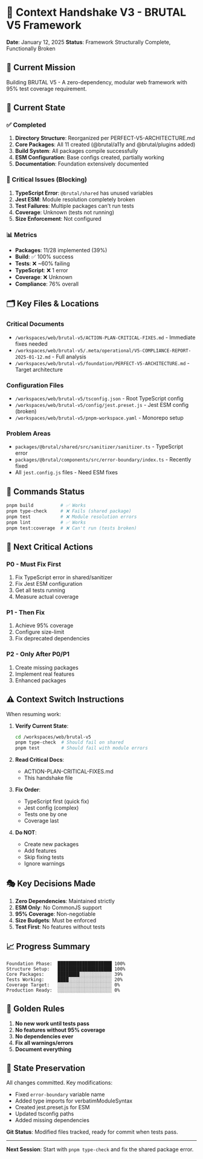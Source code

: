 # 🤝 Context Handshake V3 - BRUTAL V5 Framework
**Date**: January 12, 2025
**Status**: Framework Structurally Complete, Functionally Broken

## 🎯 Current Mission
Building BRUTAL V5 - A zero-dependency, modular web framework with 95% test coverage requirement.

## 📍 Current State

### ✅ Completed
1. **Directory Structure**: Reorganized per PERFECT-V5-ARCHITECTURE.md
2. **Core Packages**: All 11 created (@brutal/a11y and @brutal/plugins added)
3. **Build System**: All packages compile successfully
4. **ESM Configuration**: Base configs created, partially working
5. **Documentation**: Foundation extensively documented

### 🔴 Critical Issues (Blocking)
1. **TypeScript Error**: `@brutal/shared` has unused variables
2. **Jest ESM**: Module resolution completely broken
3. **Test Failures**: Multiple packages can't run tests
4. **Coverage**: Unknown (tests not running)
5. **Size Enforcement**: Not configured

### 📊 Metrics
- **Packages**: 11/28 implemented (39%)
- **Build**: ✅ 100% success
- **Tests**: ❌ ~60% failing
- **TypeScript**: ❌ 1 error
- **Coverage**: ❌ Unknown
- **Compliance**: 76% overall

## 🗂️ Key Files & Locations

### Critical Documents
- `/workspaces/web/brutal-v5/ACTION-PLAN-CRITICAL-FIXES.md` - Immediate fixes needed
- `/workspaces/web/brutal-v5/.meta/operational/V5-COMPLIANCE-REPORT-2025-01-12.md` - Full analysis
- `/workspaces/web/brutal-v5/foundation/PERFECT-V5-ARCHITECTURE.md` - Target architecture

### Configuration Files
- `/workspaces/web/brutal-v5/tsconfig.json` - Root TypeScript config
- `/workspaces/web/brutal-v5/config/jest.preset.js` - Jest ESM config (broken)
- `/workspaces/web/brutal-v5/pnpm-workspace.yaml` - Monorepo setup

### Problem Areas
- `packages/@brutal/shared/src/sanitizer/sanitizer.ts` - TypeScript error
- `packages/@brutal/components/src/error-boundary/index.ts` - Recently fixed
- All `jest.config.js` files - Need ESM fixes

## 🔧 Commands Status

```bash
pnpm build          # ✅ Works
pnpm type-check     # ❌ Fails (shared package)
pnpm test           # ❌ Module resolution errors
pnpm lint           # ✅ Works
pnpm test:coverage  # ❌ Can't run (tests broken)
```

## 🚨 Next Critical Actions

### P0 - Must Fix First
1. Fix TypeScript error in shared/sanitizer
2. Fix Jest ESM configuration 
3. Get all tests running
4. Measure actual coverage

### P1 - Then Fix
1. Achieve 95% coverage
2. Configure size-limit
3. Fix deprecated dependencies

### P2 - Only After P0/P1
1. Create missing packages
2. Implement real features
3. Enhanced packages

## ⚠️ Context Switch Instructions

When resuming work:

1. **Verify Current State**:
   ```bash
   cd /workspaces/web/brutal-v5
   pnpm type-check  # Should fail on shared
   pnpm test        # Should fail with module errors
   ```

2. **Read Critical Docs**:
   - ACTION-PLAN-CRITICAL-FIXES.md
   - This handshake file

3. **Fix Order**:
   - TypeScript first (quick fix)
   - Jest config (complex)
   - Tests one by one
   - Coverage last

4. **Do NOT**:
   - Create new packages
   - Add features
   - Skip fixing tests
   - Ignore warnings

## 🎭 Key Decisions Made

1. **Zero Dependencies**: Maintained strictly
2. **ESM Only**: No CommonJS support
3. **95% Coverage**: Non-negotiable
4. **Size Budgets**: Must be enforced
5. **Test First**: No features without tests

## 📈 Progress Summary

```
Foundation Phase:  ████████████████████ 100%
Structure Setup:   ████████████████████ 100%
Core Packages:     ████████░░░░░░░░░░░░ 39%
Tests Working:     ████░░░░░░░░░░░░░░░░ 20%
Coverage Target:   ░░░░░░░░░░░░░░░░░░░░ 0%
Production Ready:  ░░░░░░░░░░░░░░░░░░░░ 0%
```

## 🔐 Golden Rules

1. **No new work until tests pass**
2. **No features without 95% coverage**
3. **No dependencies ever**
4. **Fix all warnings/errors**
5. **Document everything**

## 💾 State Preservation

All changes committed. Key modifications:
- Fixed `error-boundary` variable name
- Added type imports for verbatimModuleSyntax
- Created jest.preset.js for ESM
- Updated tsconfig paths
- Added missing dependencies

**Git Status**: Modified files tracked, ready for commit when tests pass.

---

**Next Session**: Start with `pnpm type-check` and fix the shared package error.